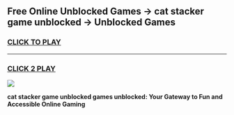 
## Free Online Unblocked Games → cat stacker game unblocked → Unblocked Games
<h3>
<a href="https://premium.freeplayer.one?title=cat_stacker_game_unblocked&ref=21F">CLICK TO PLAY</a></h3>
<hr>

<h3>
<a href="https://premium.freeplayer.one?title=cat_stacker_game_unblocked&ref=21F">CLICK 2 PLAY</a>
  
</h3>

<a href="https://premium.freeplayer.one?title=cat_stacker_game_unblocked&ref=21F/"><img src="https://clearcache.store/games.png"></a>


**cat stacker game unblocked games unblocked: Your Gateway to Fun and Accessible Online Gaming**

